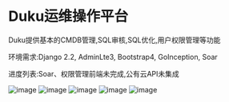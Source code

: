 # Duku运维操作平台

Duku提供基本的CMDB管理,SQL审核,SQL优化,用户权限管理等功能

环境需求:Django 2.2, AdminLte3, Bootstrap4, GoInception, Soar

进度列表:Soar、权限管理前端未完成,公有云API未集成

![image](https://github.com/whitewhite944/Duku/blob/master/images/1.png)
![image](https://github.com/whitewhite944/Duku/blob/master/images/2.png)
![image](https://github.com/whitewhite944/Duku/blob/master/images/3.png)
![image](https://github.com/whitewhite944/Duku/blob/master/images/4.png)
![image](https://github.com/whitewhite944/Duku/blob/master/images/5.png)
